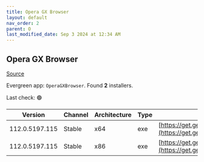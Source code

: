 ```yaml
---
title: Opera GX Browser
layout: default
nav_order: 2
parent: O
last_modified_date: Sep 3 2024 at 12:34 AM
---
```


## Opera GX Browser

[Source](https://www.opera.com/gx)

Evergreen app: `OperaGXBrowser`. Found **2** installers.

Last check: 🟢

| Version        | Channel | Architecture | Type | URI                                                                                                                                                                                                |
| -------------- | ------- | ------------ | ---- | -------------------------------------------------------------------------------------------------------------------------------------------------------------------------------------------------- |
| 112.0.5197.115 | Stable  | x64          | exe  | [https://get.geo.opera.com/pub/opera_gx/112.0.5197.115/win/Opera_GX_112.0.5197.115_Setup_x64.exe](https://get.geo.opera.com/pub/opera_gx/112.0.5197.115/win/Opera_GX_112.0.5197.115_Setup_x64.exe) |
| 112.0.5197.115 | Stable  | x86          | exe  | [https://get.geo.opera.com/pub/opera_gx/112.0.5197.115/win/Opera_GX_112.0.5197.115_Setup.exe](https://get.geo.opera.com/pub/opera_gx/112.0.5197.115/win/Opera_GX_112.0.5197.115_Setup.exe)         |
